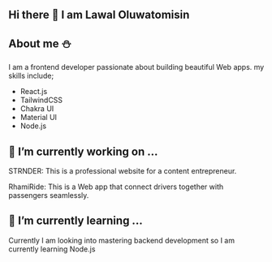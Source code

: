 ## Hi there 👋 I am Lawal Oluwatomisin 

## About me ⛄️
I am a frontend developer  passionate about building beautiful Web apps.
my skills include;

- React.js
- TailwindCSS
- Chakra UI
- Material UI
- Node.js

##  🔭 I’m currently working on ...
STRNDER: This is a professional website for a content entrepreneur.

RhamiRide: This is a Web app that connect drivers together  with passengers  seamlessly.
 
## 🌱 I’m currently learning ...
Currently I am looking into mastering backend development so I am currently  learning Node.js

<!--
**Thosine-01/Thosine-01** is a ✨ _special_ ✨ repository because its `README.md` (this file) appears on your GitHub profile.

Here are some ideas to get you started:

- 🔭 I’m currently working on ...
- 🌱 I’m currently learning ...
- 👯 I’m looking to collaborate on ...
- 🤔 I’m looking for help with ...
- 💬 Ask me about ...
- 📫 How to reach me: ...
- 😄 Pronouns: ...
- ⚡ Fun fact: ...
-->
